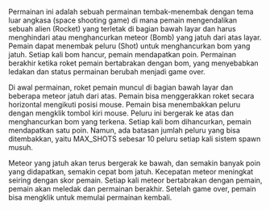 Permainan ini adalah sebuah permainan tembak-menembak dengan tema luar angkasa (space shooting game) di mana pemain mengendalikan sebuah alien (Rocket) yang terletak di bagian bawah layar dan harus menghindari atau menghancurkan meteor (Bomb) yang jatuh dari atas layar. Pemain dapat menembak peluru (Shot) untuk menghancurkan bom yang jatuh. Setiap kali bom hancur, pemain mendapatkan poin. Permainan berakhir ketika roket pemain bertabrakan dengan bom, yang menyebabkan ledakan dan status permainan berubah menjadi game over.

Di awal permainan, roket pemain muncul di bagian bawah layar dan beberapa meteor jatuh dari atas. Pemain bisa menggerakkan roket secara horizontal mengikuti posisi mouse. Pemain bisa menembakkan peluru dengan mengklik tombol kiri mouse. Peluru ini bergerak ke atas dan menghancurkan bom yang terkena. Setiap kali bom dihancurkan, pemain mendapatkan satu poin. Namun,  ada batasan jumlah peluru yang bisa ditembakkan, yaitu MAX_SHOTS sebesar 10 peluru setiap kali sistem spawn musuh.

Meteor yang jatuh akan terus bergerak ke bawah, dan semakin banyak poin yang didapatkan, semakin cepat bom jatuh. Kecepatan meteor meningkat seiring dengan skor pemain. Setiap kali meteor bertabrakan dengan pemain, pemain akan meledak dan permainan berakhir. Setelah game over, pemain bisa mengklik untuk memulai permainan kembali.
